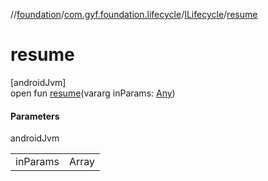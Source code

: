 //[foundation](../../../index.md)/[com.gyf.foundation.lifecycle](../index.md)/[ILifecycle](index.md)/[resume](resume.md)

# resume

[androidJvm]\
open fun [resume](resume.md)(vararg inParams: [Any](https://kotlinlang.org/api/core/kotlin-stdlib/kotlin/-any/index.html))

#### Parameters

androidJvm

| | |
|---|---|
| inParams | Array<out Any> |